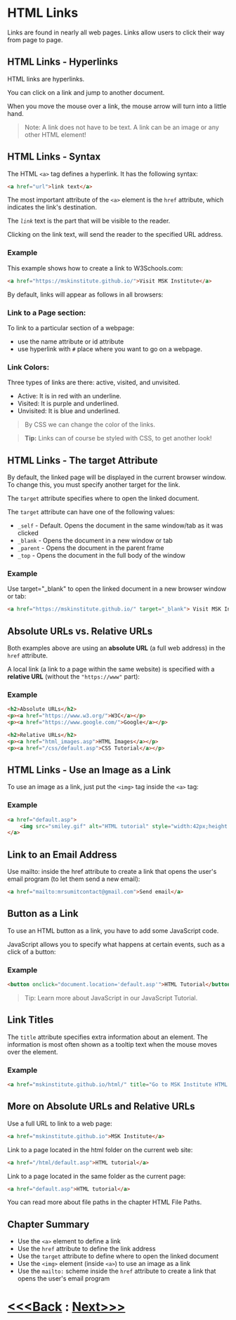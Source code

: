 # HTML Links
Links are found in nearly all web pages. Links allow users to click their way from page to page.

## HTML Links - Hyperlinks
HTML links are hyperlinks.

You can click on a link and jump to another document.

When you move the mouse over a link, the mouse arrow will turn into a little hand.

> Note: A link does not have to be text. A link can be an image or any other HTML element!

## HTML Links - Syntax
The HTML `<a>` tag defines a hyperlink. It has the following syntax:
```html
<a href="url">link text</a>
```
The most important attribute of the `<a>` element is the `href` attribute, which indicates the link's destination.

The *`link`* text is the part that will be visible to the reader.

Clicking on the link text, will send the reader to the specified URL address.

### Example
This example shows how to create a link to W3Schools.com:
```html
<a href="https://mskinstitute.github.io/">Visit MSK Institute</a>
```
By default, links will appear as follows in all browsers:
### Link to a Page section:
To link to a particular section of a webpage:
- use the name attribute or id attribute
- use hyperlink with `#` place where you want to go on a webpage.
 
### Link Colors:
Three types of links are there: active, visited, and unvisited.
- Active: It is in red with an underline.
- Visited: It is purple and underlined.
- Unvisited: It is blue and underlined.
> By CSS we can change the color of the links.

> **Tip:** Links can of course be styled with CSS, to get another look!

## HTML Links - The target Attribute
By default, the linked page will be displayed in the current browser window. To change this, you must specify another target for the link.

The `target` attribute specifies where to open the linked document.

The `target` attribute can have one of the following values:

- `_self` - Default. Opens the document in the same window/tab as it was clicked
- `_blank` - Opens the document in a new window or tab
- `_parent` - Opens the document in the parent frame
- `_top` - Opens the document in the full body of the window

### Example
Use target="_blank" to open the linked document in a new browser window or tab:
```html
<a href="https://mskinstitute.github.io/" target="_blank"> Visit MSK Institute </a>
```
## Absolute URLs vs. Relative URLs
Both examples above are using an **absolute URL** (a full web address) in the `href` attribute.

A local link (a link to a page within the same website) is specified with a **relative URL** (without the ` "https://www" ` part):

### Example
```html
<h2>Absolute URLs</h2>
<p><a href="https://www.w3.org/">W3C</a></p>
<p><a href="https://www.google.com/">Google</a></p>

<h2>Relative URLs</h2>
<p><a href="html_images.asp">HTML Images</a></p>
<p><a href="/css/default.asp">CSS Tutorial</a></p>
```

## HTML Links - Use an Image as a Link
To use an image as a link, just put the `<img>` tag inside the `<a>` tag:

### Example
```html
<a href="default.asp">
    <img src="smiley.gif" alt="HTML tutorial" style="width:42px;height:42px;">
</a>
```
## Link to an Email Address
Use mailto: inside the href attribute to create a link that opens the user's email program (to let them send a new email):
```html
<a href="mailto:mrsumitcontact@gmail.com">Send email</a>
```

## Button as a Link
To use an HTML button as a link, you have to add some JavaScript code.

JavaScript allows you to specify what happens at certain events, such as a click of a button:

### Example
```html
<button onclick="document.location='default.asp'">HTML Tutorial</button>
```
> Tip: Learn more about JavaScript in our JavaScript Tutorial.

## Link Titles
The `title` attribute specifies extra information about an element. The information is most often shown as a tooltip text when the mouse moves over the element.

### Example
```html
<a href="mskinstitute.github.io/html/" title="Go to MSK Institute HTML section">Visit our HTML Tutorial</a>
```

## More on Absolute URLs and Relative URLs


Use a full URL to link to a web page: 
```html
<a href="mskinstitute.github.io">MSK Institute</a>
```
Link to a page located in the html folder on the current web site: 
```html
<a href="/html/default.asp">HTML tutorial</a>
```
Link to a page located in the same folder as the current page: 
```html
<a href="default.asp">HTML tutorial</a>
```

You can read more about file paths in the chapter HTML File Paths.

## Chapter Summary
- Use the `<a>` element to define a link
- Use the `href` attribute to define the link address
- Use the `target` attribute to define where to open the linked document
- Use the `<img>` element (inside `<a>`) to use an image as a link
- Use the `mailto:` scheme inside the `href` attribute to create a link that opens the user's email program

# [<<<Back](../10_Style_CSS/style_css.md) : [Next>>>](../12_Lists/list.md)